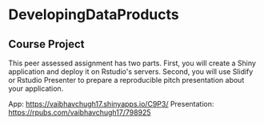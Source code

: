 # DevelopingDataProducts 
## Course Project

This peer assessed assignment has two parts. First, you will create a Shiny application and deploy it on Rstudio's servers. Second, you will use Slidify or Rstudio Presenter to prepare a reproducible pitch presentation about your application.

App: https://vaibhavchugh17.shinyapps.io/C9P3/
Presentation: https://rpubs.com/vaibhavchugh17/798925

